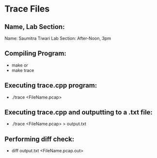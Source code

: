 # Trace Files

## Name, Lab Section:
Name: Saumitra Tiwari
Lab Section: After-Noon, 3pm

## Compiling Program:
- make
or 
- make trace

## Executing trace.cpp program:
- ./trace <FileName.pcap>

## Executing trace.cpp and outputting to a .txt file:
- ./trace <FileName.pcap> > output.txt

## Performing diff check:
- diff output.txt <FileName.pcap.out>


